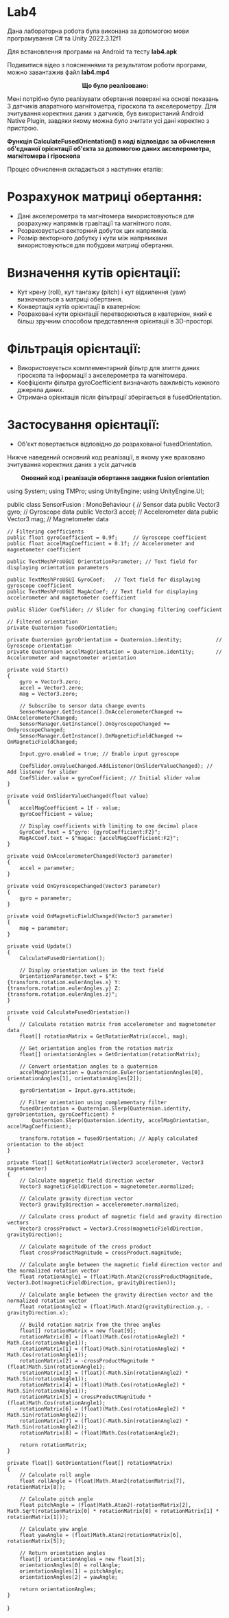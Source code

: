 # Lab4

Дана лабораторна робота була виконана за допомогою мови програмування C# та Unity 2022.3.12f1

Для встановлення програми на Android та тесту **lab4.apk**

Подивитися відео з поясненнями та результатом роботи програми, можно завантажив файл **lab4.mp4**

<div align="center">

**Що було реалізовано:**

</div>

Мені потрібно було реалізувати обертання поверхні на основі показань 3 датчиків апаратного магнітометра, гіроскопа та акселерометру. Для зчитування коректних даних з датчиків, був використаний Android Native Plugin, завдяки якому можна було зчитати усі дані коректно з пристрою.

**Функція CalculateFusedOrientation() в коді відповідає за обчислення об'єднаної орієнтації об'єкта за допомогою даних акселерометра, магнітомера і гіроскопа**

Процес обчислення складається з наступних етапів:
# Розрахунок матриці обертання:
* Дані акселерометра та магнітомера використовуються для розрахунку напрямків гравітації та магнітного поля.
* Розраховується векторний добуток цих напрямків.
* Розмір векторного добутку і кути між напрямками використовуються для побудови матриці обертання.
# Визначення кутів орієнтації:
* Кут крену (roll), кут тангажу (pitch) і кут відхилення (yaw) визначаються з матриці обертання.
* Конвертація кутів орієнтації в кватерніон:
* Розраховані кути орієнтації перетворюються в кватерніон, який є більш зручним способом представлення орієнтації в 3D-просторі.
# Фільтрація орієнтації:
* Використовується комплементарний фільтр для злиття даних гіроскопа та інформації з акселерометра та магнітомера.
* Коефіцієнти фільтра gyroCoefficient визначають важливість кожного джерела даних.
* Отримана орієнтація після фільтрації зберігається в fusedOrientation.
# Застосування орієнтації:
* Об'єкт повертається відповідно до розрахованої fusedOrientation.

Нижче наведений основний код реалізації, в якому уже враховано зчитування коректних даних з усіх датчиків

<div align="center">

**Оновний код і реалізація обертання завдяки fusion orientation**

</div>

using System;
using TMPro;
using UnityEngine;
using UnityEngine.UI;

public class SensorFusion : MonoBehaviour
{
    // Sensor data
    public Vector3 gyro;  // Gyroscope data
    public Vector3 accel; // Accelerometer data
    public Vector3 mag;   // Magnetometer data

    // Filtering coefficients
    public float gyroCoefficient = 0.9f;     // Gyroscope coefficient
    public float accelMagCoefficient = 0.1f; // Accelerometer and magnetometer coefficient

    public TextMeshProUGUI OrientationParameter; // Text field for displaying orientation parameters

    public TextMeshProUGUI GyroCoef;   // Text field for displaying gyroscope coefficient
    public TextMeshProUGUI MagAcCoef; // Text field for displaying accelerometer and magnetometer coefficient

    public Slider CoefSlider; // Slider for changing filtering coefficient

    // Filtered orientation
    private Quaternion fusedOrientation;

    private Quaternion gyroOrientation = Quaternion.identity;           // Gyroscope orientation
    private Quaternion accelMagOrientation = Quaternion.identity;       // Accelerometer and magnetometer orientation

    private void Start()
    {
        gyro = Vector3.zero;
        accel = Vector3.zero;
        mag = Vector3.zero;

        // Subscribe to sensor data change events
        SensorManager.GetInstance().OnAccelerometerChanged += OnAccelerometerChanged;
        SensorManager.GetInstance().OnGyroscopeChanged += OnGyroscopeChanged;
        SensorManager.GetInstance().OnMagneticFieldChanged += OnMagneticFieldChanged;

        Input.gyro.enabled = true; // Enable input gyroscope

        CoefSlider.onValueChanged.AddListener(OnSliderValueChanged); // Add listener for slider
        CoefSlider.value = gyroCoefficient; // Initial slider value
    }

    private void OnSliderValueChanged(float value)
    {
        accelMagCoefficient = 1f - value;
        gyroCoefficient = value;

        // Display coefficients with limiting to one decimal place
        GyroCoef.text = $"gyro: {gyroCoefficient:F2}";
        MagAcCoef.text = $"magac: {accelMagCoefficient:F2}";
    }

    private void OnAccelerometerChanged(Vector3 parameter)
    {
        accel = parameter;
    }

    private void OnGyroscopeChanged(Vector3 parameter)
    {
        gyro = parameter;
    }

    private void OnMagneticFieldChanged(Vector3 parameter)
    {
        mag = parameter;
    }

    private void Update()
    {
        CalculateFusedOrientation();

        // Display orientation values in the text field
        OrientationParameter.text = $"X: {transform.rotation.eulerAngles.x} Y: {transform.rotation.eulerAngles.y} Z: {transform.rotation.eulerAngles.z}";
    }

    private void CalculateFusedOrientation()
    {
        // Calculate rotation matrix from accelerometer and magnetometer data
        float[] rotationMatrix = GetRotationMatrix(accel, mag);

        // Get orientation angles from the rotation matrix
        float[] orientationAngles = GetOrientation(rotationMatrix);

        // Convert orientation angles to a quaternion
        accelMagOrientation = Quaternion.Euler(orientationAngles[0], orientationAngles[1], orientationAngles[2]);

        gyroOrientation = Input.gyro.attitude;

        // Filter orientation using complementary filter
        fusedOrientation = Quaternion.Slerp(Quaternion.identity, gyroOrientation, gyroCoefficient) *
            Quaternion.Slerp(Quaternion.identity, accelMagOrientation, accelMagCoefficient);

        transform.rotation = fusedOrientation; // Apply calculated orientation to the object
    }

    private float[] GetRotationMatrix(Vector3 accelerometer, Vector3 magnetometer)
    {
        // Calculate magnetic field direction vector
        Vector3 magneticFieldDirection = magnetometer.normalized;

        // Calculate gravity direction vector
        Vector3 gravityDirection = accelerometer.normalized;

        // Calculate cross product of magnetic field and gravity direction vectors
        Vector3 crossProduct = Vector3.Cross(magneticFieldDirection, gravityDirection);

        // Calculate magnitude of the cross product
        float crossProductMagnitude = crossProduct.magnitude;

        // Calculate angle between the magnetic field direction vector and the normalized rotation vector
        float rotationAngle1 = (float)Math.Atan2(crossProductMagnitude, Vector3.Dot(magneticFieldDirection, gravityDirection));

        // Calculate angle between the gravity direction vector and the normalized rotation vector
        float rotationAngle2 = (float)Math.Atan2(gravityDirection.y, -gravityDirection.x);

        // Build rotation matrix from the three angles
        float[] rotationMatrix = new float[9];
        rotationMatrix[0] = (float)(Math.Cos(rotationAngle2) * Math.Cos(rotationAngle1));
        rotationMatrix[1] = (float)(Math.Sin(rotationAngle2) * Math.Cos(rotationAngle1));
        rotationMatrix[2] = -crossProductMagnitude * (float)Math.Sin(rotationAngle1);
        rotationMatrix[3] = (float)(-Math.Sin(rotationAngle2) * Math.Sin(rotationAngle1));
        rotationMatrix[4] = (float)(Math.Cos(rotationAngle2) * Math.Sin(rotationAngle1));
        rotationMatrix[5] = crossProductMagnitude * (float)Math.Cos(rotationAngle1);
        rotationMatrix[6] = (float)(Math.Cos(rotationAngle2) * Math.Sin(rotationAngle2));
        rotationMatrix[7] = (float)(-Math.Sin(rotationAngle2) * Math.Sin(rotationAngle2));
        rotationMatrix[8] = (float)Math.Cos(rotationAngle2);

        return rotationMatrix;
    }

    private float[] GetOrientation(float[] rotationMatrix)
    {
        // Calculate roll angle
        float rollAngle = (float)Math.Atan2(rotationMatrix[7], rotationMatrix[8]);

        // Calculate pitch angle
        float pitchAngle = (float)Math.Atan2(-rotationMatrix[2], Math.Sqrt(rotationMatrix[0] * rotationMatrix[0] + rotationMatrix[1] * rotationMatrix[1]));

        // Calculate yaw angle
        float yawAngle = (float)Math.Atan2(rotationMatrix[6], rotationMatrix[5]);

        // Return orientation angles
        float[] orientationAngles = new float[3];
        orientationAngles[0] = rollAngle;
        orientationAngles[1] = pitchAngle;
        orientationAngles[2] = yawAngle;

        return orientationAngles;
    }
}
